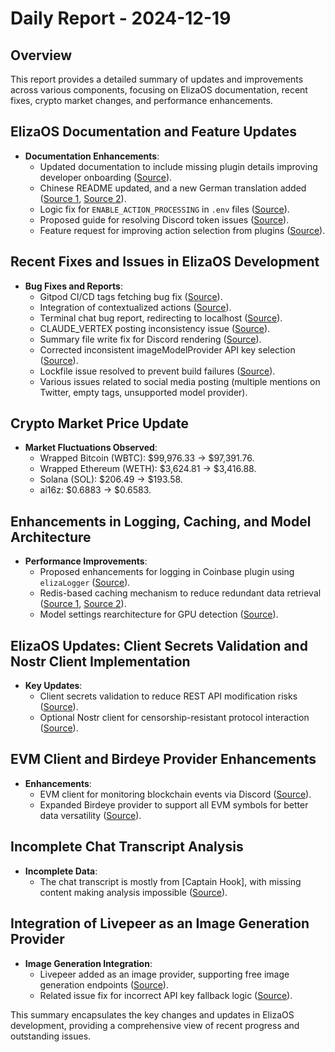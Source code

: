 # Daily Report - 2024-12-19

## Overview
This report provides a detailed summary of updates and improvements across various components, focusing on ElizaOS documentation, recent fixes, crypto market changes, and performance enhancements.

## ElizaOS Documentation and Feature Updates
- **Documentation Enhancements**:  
  - Updated documentation to include missing plugin details improving developer onboarding ([Source](https://github.com/elizaOS/eliza/issues/1200)).
  - Chinese README updated, and a new German translation added ([Source 1](https://github.com/elizaOS/eliza/pull/1196), [Source 2](https://github.com/elizaOS/eliza/pull/1262)).
  - Logic fix for `ENABLE_ACTION_PROCESSING` in `.env` files ([Source](https://github.com/elizaOS/eliza/pull/1268)).
  - Proposed guide for resolving Discord token issues ([Source](https://github.com/elizaOS/eliza/issues/1269)).
  - Feature request for improving action selection from plugins ([Source](https://github.com/elizaOS/eliza/issues/1266)).

## Recent Fixes and Issues in ElizaOS Development
- **Bug Fixes and Reports**:
  - Gitpod CI/CD tags fetching bug fix ([Source](https://github.com/elizaOS/eliza/pull/1207)).
  - Integration of contextualized actions ([Source](https://github.com/elizaOS/eliza/pull/1195)).
  - Terminal chat bug report, redirecting to localhost ([Source](https://github.com/elizaOS/eliza/issues/1204)).
  - CLAUDE_VERTEX posting inconsistency issue ([Source](https://github.com/elizaOS/eliza/issues/1206)).
  - Summary file write fix for Discord rendering ([Source](https://github.com/elizaOS/eliza/pull/1205)).
  - Corrected inconsistent imageModelProvider API key selection ([Source](https://github.com/elizaOS/eliza/pull/1272)).
  - Lockfile issue resolved to prevent build failures ([Source](https://github.com/elizaOS/eliza/pull/1283)).
  - Various issues related to social media posting (multiple mentions on Twitter, empty tags, unsupported model provider).

## Crypto Market Price Update
- **Market Fluctuations Observed**:
  - Wrapped Bitcoin (WBTC): $99,976.33 → $97,391.76.
  - Wrapped Ethereum (WETH): $3,624.81 → $3,416.88.
  - Solana (SOL): $206.49 → $193.58.
  - ai16z: $0.6883 → $0.6583.

## Enhancements in Logging, Caching, and Model Architecture
- **Performance Improvements**:
  - Proposed enhancements for logging in Coinbase plugin using `elizaLogger` ([Source](https://github.com/elizaOS/eliza/issues/1192)).
  - Redis-based caching mechanism to reduce redundant data retrieval ([Source 1](https://github.com/elizaOS/eliza/pull/1279), [Source 2](https://github.com/elizaOS/eliza/issues/1277)).
  - Model settings rearchitecture for GPU detection ([Source](https://github.com/elizaOS/eliza/pull/1257)).

## ElizaOS Updates: Client Secrets Validation and Nostr Client Implementation
- **Key Updates**:
  - Client secrets validation to reduce REST API modification risks ([Source](https://github.com/elizaOS/eliza/pull/1198)).
  - Optional Nostr client for censorship-resistant protocol interaction ([Source](https://github.com/elizaOS/eliza/pull/1203)).

## EVM Client and Birdeye Provider Enhancements
- **Enhancements**:
  - EVM client for monitoring blockchain events via Discord ([Source](https://github.com/elizaOS/eliza/pull/1212)).
  - Expanded Birdeye provider to support all EVM symbols for better data versatility ([Source](https://github.com/elizaOS/eliza/pull/1263)).

## Incomplete Chat Transcript Analysis
- **Incomplete Data**:
  - The chat transcript is mostly from [Captain Hook], with missing content making analysis impossible ([Source](https://discord.com/channels/1253563208833433701/1326603270893867064)).

## Integration of Livepeer as an Image Generation Provider
- **Image Generation Integration**:
  - Livepeer added as an image provider, supporting free image generation endpoints ([Source](https://github.com/elizaOS/eliza/pull/1276)).
  - Related issue fix for incorrect API key fallback logic ([Source](https://github.com/elizaOS/eliza/issues/1270)).

This summary encapsulates the key changes and updates in ElizaOS development, providing a comprehensive view of recent progress and outstanding issues.
